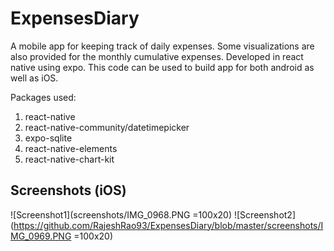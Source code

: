 # ExpensesDiary
A mobile app for keeping track of daily expenses. Some visualizations are also provided for the monthly cumulative expenses.
Developed in react native using expo. 
This code can be used to build app for both android as well as iOS.

Packages used:
1. react-native
2. react-native-community/datetimepicker
3. expo-sqlite
4. react-native-elements
5. react-native-chart-kit

## Screenshots (iOS)
![Screenshot1](screenshots/IMG_0968.PNG =100x20)
![Screenshot2](https://github.com/RajeshRao93/ExpensesDiary/blob/master/screenshots/IMG_0969.PNG =100x20)



